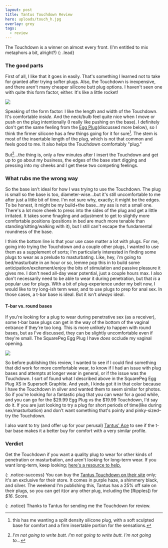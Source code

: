```yaml
---
layout: post
title: Tantus Touchdown Review
hero: uploads/touch_h.jpg
overlay: grey
tags:
  - review
---
```


The Touchdown is a winner on almost every front. (I'm entitled to mix metaphors a bit, alright?)
{: .lead}

<!--break-->

### The good parts
First of all, I like that it goes in easily. That's something I learned not to take for granted after trying softer plugs. Also, the Touchdown is inexpensive, and there aren't many cheaper silicone butt plug options. I haven't seen one with quite this form factor, either. It's like a little rocket!

![]({{site.baseurl}}/uploads/td_s.jpg)

Speaking of the form factor: I like the length and width of the Touchdown. It's comfortable *inside*. And the neck/bulb feel quite nice when I move or push on the plug intentionally (I really like pushing on the base). I definitely don't get the same feeling from the [Egg Plug](https://www.squarepegtoys.com/shop/egg-plug/)(discussed more below), so I think the firmer silicone has a few things going for it for sure[^2]. The stem is most of the insertable length of the plug, which is not that common and feels good to me. It also helps the Touchdown comfortably "plug."

But[^1]...the thing is, only a few minutes after I insert the Touchdown and get up to go about my business, the edges of the base start digging and pressing into my cheeks and I get these two competing feelings. 

### What rubs me the wrong way
So the base isn't ideal for how I was trying to use the Touchdown. The plug is small so the base is too, diameter-wise...but it's still uncomfortable to me after just a little bit of time. I'm not sure why, exactly; it might be the edges. To be honest, it might be my build+the base...my ass is not a small one. There's a lot more cheek to press into the sides of the plug and get a little irritated. It takes some finagling and adjustment to get to slightly more comfortable positions (positions in bed are much more tenable than standing/sitting/walking with it), but I still can't escape the fundamental roundness of the base.

I think the bottom line is that your use case matter a lot with plugs. For me, going into trying the Touchdown and a couple other plugs, I wanted to use them as a supplement of sorts; I'm particularly interested in finding some plugs to wear as a prelude to masturbating. Like, hey, i'm going to bed/masturbate in an hour or so, lemme pop this in to build some anticipation/excitement/enjoy the bits of stimulation and passive pleasure it gives me. I don't need all-day wear potential, just a couple hours max. I also don't necessarily need to be able to wear it during penetration, but that *is* a popular use for plugs. WIth a bit of plug-experience under my belt now, I would like to try long-ish term wear, and to use plugs to prep for anal sex. In those cases, a t-bar base is ideal. But it isn't *always* ideal.

#### T-bar vs. round bases
If you're looking for a plug to wear during penetrative sex (as a receiver), some t-bar base plugs can get in the way of the bottom of the vaginal entrance if they're too long. This is more unlikely to happen with round bases, but as I've discussed, they can be slightly uncomfortable even if they're small. The SquarePeg Egg Plug I have *does* occlude my vaginal opening.

![]({{site.baseurl}}/uploads/td_ep_s.jpg)

So before publishing this review, I wanted to see if I could find something that did work for more comfortable wear, to know if I had an issue with plug bases and attempts at longer wear in general, or if the issue was the Touchdown. I sort of found what I described above in the SquarePeg Egg Plug XS in Supersoft Graphite. And yeah, I kinda got it in that color because I have the Touchdown in silver and wanted them to seem similar for photos. So if you're looking for a fantastic plug that you can wear for a good while, and you can go for the $29.99 Egg Plug vs the $19.99 Touchdown, I'd say do it. If you are just looking to try a plug for short periods of time(like during sex/masturbation) and don't want something that's pointy and pinky-sized–try the Touchdown.

I also want to try (and offer up for your perusal) [Tantus' Ace](https://www.tantusinc.com/collections/plugs/products/ace-small?rfsn=1509054.ecb2e1) to see if the t-bar base makes it a better buy for comfort with a very similar profile.


### Verdict
Get the Touchdown if you want a quality plug to wear for other kinds of penetration or masturbation, and aren't looking for long-term wear. If you want long-term, keep looking; [here's a resource to help.](https://squirrelmunkwrites.wordpress.com/2017/12/30/general-butt-plug-recommendations/)

{: .notice-success}
You can buy the [Tantus Touchdown on their site](https://www.tantusinc.com/collections/plugs/products/touchdown?rfsn=1509054.ecb2e1) only; it's an  exclusive for their store. It comes in purple haze, a shimmery black, and silver. The weekend I'm publishing this, Tantus has a 25% off sale on their plugs, so you can get it(or any other plug, including the [Ripples]) for *$16*. Score.

{: .notice}
Thanks to Tantus for sending me the Touchdown for review.

[^1]: *I'm not going to write butt. I'm not going to write butt. I'm not going to...*
[^2]: this has me wanting a split density silicone plug, with a soft sculpted base for comfort and a firm insertable portion for the sensations.